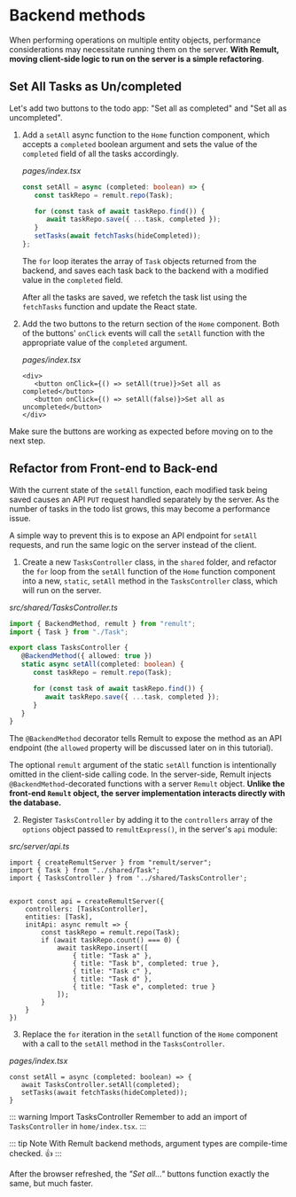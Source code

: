 # Backend methods
When performing operations on multiple entity objects, performance considerations may necessitate running them on the server. **With Remult, moving client-side logic to run on the server is a simple refactoring**.

## Set All Tasks as Un/completed
Let's add two buttons to the todo app: "Set all as completed" and "Set all as uncompleted".

1. Add a `setAll` async function to the `Home` function component, which accepts a `completed` boolean argument and sets the value of the `completed` field of all the tasks accordingly.

   *pages/index.tsx*
   ```ts
   const setAll = async (completed: boolean) => {
      const taskRepo = remult.repo(Task);

      for (const task of await taskRepo.find()) {
         await taskRepo.save({ ...task, completed });
      }
      setTasks(await fetchTasks(hideCompleted));
   };
   ```

   The `for` loop iterates the array of `Task` objects returned from the backend, and saves each task back to the backend with a modified value in the `completed` field.

   After all the tasks are saved, we refetch the task list using the `fetchTasks` function and update the React state.

2. Add the two buttons to the return section of the `Home` component. Both of the buttons' `onClick` events will call the `setAll` function with the appropriate value of the `completed` argument.

   *pages/index.tsx*
   ```tsx
   <div>
      <button onClick={() => setAll(true)}>Set all as completed</button>
      <button onClick={() => setAll(false)}>Set all as uncompleted</button>
   </div>
   ```

Make sure the buttons are working as expected before moving on to the next step.

## Refactor from Front-end to Back-end
With the current state of the `setAll` function, each modified task being saved causes an API `PUT` request handled separately by the server. As the number of tasks in the todo list grows, this may become a performance issue.

A simple way to prevent this is to expose an API endpoint for `setAll` requests, and run the same logic on the server instead of the client.

1. Create a new `TasksController` class, in the `shared` folder, and refactor the `for` loop from the `setAll` function of the `Home` function component into a new, `static`, `setAll` method in the `TasksController` class, which will run on the server.

*src/shared/TasksController.ts*
```ts
import { BackendMethod, remult } from "remult";
import { Task } from "./Task";

export class TasksController {
   @BackendMethod({ allowed: true })
   static async setAll(completed: boolean) {
      const taskRepo = remult.repo(Task);

      for (const task of await taskRepo.find()) {
         await taskRepo.save({ ...task, completed });
      }
   }
}
```
The `@BackendMethod` decorator tells Remult to expose the method as an API endpoint (the `allowed` property will be discussed later on in this tutorial). 

The optional `remult` argument of the static `setAll` function is intentionally omitted in the client-side calling code. In the server-side, Remult injects `@BackendMethod`-decorated functions with a server `Remult` object. **Unlike the front-end `Remult` object, the server implementation interacts directly with the database.**

2. Register `TasksController` by adding it to the `controllers` array of the `options` object passed to `remultExpress()`, in the server's `api` module:

*src/server/api.ts*
```ts{3,7}
import { createRemultServer } from "remult/server";
import { Task } from "../shared/Task";
import { TasksController } from '../shared/TasksController';


export const api = createRemultServer({
    controllers: [TasksController],
    entities: [Task],
    initApi: async remult => {
        const taskRepo = remult.repo(Task);
        if (await taskRepo.count() === 0) {
            await taskRepo.insert([
                { title: "Task a" },
                { title: "Task b", completed: true },
                { title: "Task c" },
                { title: "Task d" },
                { title: "Task e", completed: true }
            ]);
        }
    }
})
```

3. Replace the `for` iteration in the `setAll` function of the `Home` component with a call to the `setAll` method in the `TasksController`.

*pages/index.tsx*
```tsx{2}
const setAll = async (completed: boolean) => {
   await TasksController.setAll(completed);
   setTasks(await fetchTasks(hideCompleted));
}
```

::: warning Import TasksController
Remember to add an import of `TasksController` in `home/index.tsx`.
:::

::: tip Note
With Remult backend methods, argument types are compile-time checked. :thumbsup:
:::

After the browser refreshed, the *"Set all..."* buttons function exactly the same, but much faster.